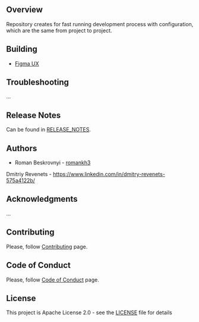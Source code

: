 ## Overview
Repository creates for fast running development process with configuration, which are the same from project to project.

## Building
- [Figma UX](https://www.figma.com/file/p7WY0I8ceSpB58BXtjwS64/Game?node-id=0%3A1)

## Troubleshooting
...

## Release Notes
Can be found in [RELEASE_NOTES](RELEASE_NOTES.md).

## Authors
* Roman Beskrovnyi - [romankh3](https://github.com/romankh3)

Dmitriy Revenets - https://www.linkedin.com/in/dmitry-revenets-575a4122b/

## Acknowledgments
...

## Contributing
Please, follow [Contributing](CONTRIBUTING.md) page.

## Code of Conduct
Please, follow [Code of Conduct](CODE_OF_CONDUCT.md) page.

## License
This project is Apache License 2.0 - see the [LICENSE](LICENSE) file for details
